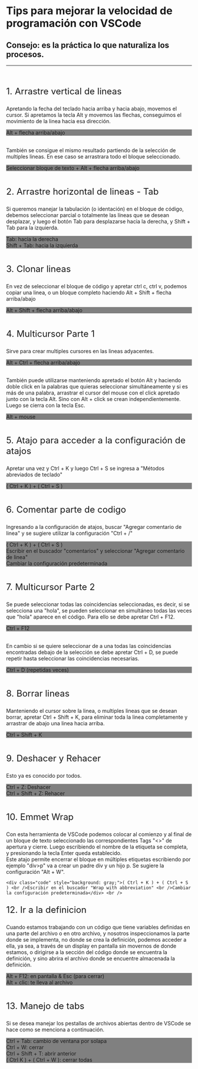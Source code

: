 <h1>Tips para mejorar la velocidad de programación con VSCode</h1>

<h2>Consejo: es la práctica lo que naturaliza los procesos.</h2>

-------------
<br />

<!-- 1 -->
<p style= "font-size:1.5rem;">1. Arrastre vertical de lineas</p>

Apretando la fecha del teclado hacia arriba y hacia abajo, movemos el cursor.
Si apretamos la tecla Alt y movemos las flechas, conseguimos el movimiento de la linea hacia esa dirección.
<div class="code" style="background: gray;">Alt + flecha arriba/abajo</div><br />

También se consigue el mismo resultado partiendo de la selección de multiples lineas. En ese caso se arrastrara todo el bloque seleccionado.
<div class="code" style="background: gray;">Seleccionar bloque de texto + Alt + flecha arriba/abajo</div><br />

<!-- 2 -->
<p style= "font-size:1.5rem;">2. Arrastre horizontal de lineas - Tab</p>

Si queremos manejar la tabulación (o identación) en el bloque de código, debemos seleccionar parcial o totalmente las líneas que se desean desplazar, y luego el botón Tab para desplazarse hacia la derecha, y Shift + Tab para la izquierda.
<div class="code" style="background: gray;">Tab: hacia la derecha <br /> Shift + Tab: hacia la izquierda</div><br />

<!-- 3 -->
<p style= "font-size:1.5rem;">3. Clonar lineas</p>

En vez de seleccionar el bloque de código y apretar ctrl c, ctrl v, podemos copiar una linea, o un bloque completo haciendo Alt + Shift + flecha arriba/abajo
<div class="code" style="background: gray;">Alt + Shift + flecha arriba/abajo</div><br />

<!-- 4 -->
<p style= "font-size:1.5rem;">4. Multicursor Parte 1</p>

Sirve para crear multiples cursores en las lineas adyacentes.
<div class="code" style="background: gray;">Alt + Ctrl + flecha arriba/abajo</div><br />

También puede utilizarse manteniendo apretado el botón Alt y haciendo doble click en la palabras que quieras seleccionar simultáneamente y si es más de una palabra, arrastrar el cursor del mouse con el click apretado junto con la tecla Alt. Sino con Alt + click se crean independientemente. Luego se cierra con la tecla Esc.
<div class="code" style="background: gray;">Alt + mouse</div><br />

<!-- 5 -->
<p style= "font-size:1.5rem;">5. Atajo para acceder a la configuración de atajos</p>

Apretar una vez y Ctrl + K y luego Ctrl + S se ingresa a "Métodos abreviados de teclado"
<div class="code" style="background: gray;">( Ctrl + K ) + ( Ctrl + S )</div><br />

<!-- 6 -->
<p style= "font-size:1.5rem;">6. Comentar parte de codigo</p>

Ingresando a la configuración de atajos, buscar "Agregar comentario de linea" y se sugiere utilizar la configuración "Ctrl + /"
<div class="code" style="background: gray;">( Ctrl + K ) + ( Ctrl + S )
<br />Escribir en el buscador "comentarios" y seleccionar "Agregar comentario de linea"
<br />Cambiar la configuración predeterminada</div>
<br />

<!-- 7 -->
<p style= "font-size:1.5rem;">7. Multicursor Parte 2</p>

Se puede seleccionar todas las coincidencias seleccionadas, es decir, si se selecciona una "hola", se pueden seleccionar en simultáneo todas las veces que "hola" aparece en el código. Para ello se debe apretar Ctrl + F12.
<div class="code" style="background: gray;">Ctrl + F12</div><br />

En cambio si se quiere seleccionar de a una todas las coincidencias encontradas debajo de la selección se debe apretar Ctrl + D, se puede repetir hasta seleccionar las coincidencias necesarias.
<div class="code" style="background: gray;">Ctrl + D (repetidas veces)</div><br />

<!-- 8 -->
<p style= "font-size:1.5rem;">8. Borrar lineas</p>

Manteniendo el cursor sobre la linea, o multiples lineas que se desean borrar, apretar Ctrl + Shift + K, para eliminar toda la linea completamente y arrastrar de abajo una linea hacia arriba.
<div class="code" style="background: gray;">Ctrl + Shift + K</div><br />

<!-- 9 -->
<p style= "font-size:1.5rem;">9. Deshacer y Rehacer</p>

Esto ya es conocido por todos.
<div class="code" style="background: gray;">Ctrl + Z: Deshacer<br />Ctrl + Shift + Z: Rehacer</div><br />

<!-- 10 -->
<!-- Eliminado creacion rápida de archivos -->
<p style= "font-size:1.5rem;">10. Emmet Wrap</p>

Con esta herramienta de VSCode podemos colocar al comienzo y al final de un bloque de texto seleccionado las correspondientes Tags "<>" de apertura y cierre. Luego escribiendo el nombre de la etiqueta se completa, y presionando la tecla Enter queda establecido.<br /> Este atajo permite encerrar el bloque en múltiples etiquetas escribiendo por ejemplo "div>p" va a crear un padre div y un hijo p. Se sugiere la configuración "Alt + W".

`<div class="code" style="background: gray;">( Ctrl + K ) + ( Ctrl + S )
<br />Escribir en el buscador "Wrap with abbreviation"
<br />Cambiar la configuración predeterminada</div>
<br />`

<p style= "font-size:1.5rem;">12. Ir a la definicion</p>

Cuando estamos trabajando con un código que tiene variables definidas en una parte del archivo o en otro archivo, y nosotros inspeccionamos la parte donde se implementa, no donde se crea la definición, podemos acceder a ella, ya sea, a través de un display en pantalla sin movernos de donde estamos, o dirigirse a la sección del código donde se encuentra la definición, y sino abrira el archivo donde se encuentre almacenada la definición.
<div class="code" style="background: gray;">Alt + F12: en pantalla & Esc (para cerrar)
<br />Alt + clic: te lleva al archivo</div>
<br />

<!-- 13 -->
<p style= "font-size:1.5rem;">13. Manejo de tabs</p>

Si se desea manejar los pestallas de archivos abiertas dentro de VSCode se hace como se menciona a continuación.
<div class="code" style="background: gray;">
Ctrl + Tab: cambio de ventana por solapa
<br />Ctrl + W: cerrar
<br />Ctrl + Shift + T: abrir anterior
<br />( Ctrl K ) + ( Ctrl + W ): cerrar todas
</div>











<!-- (ejercicio 23 multiple cursor) -->

















